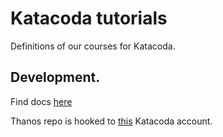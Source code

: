 # Katacoda tutorials

Definitions of our courses for Katacoda.

## Development.

Find docs [here](https://katacoda.com/docs)

Thanos repo is hooked to [this](https://katacoda.com/bwplotka) Katacoda account.